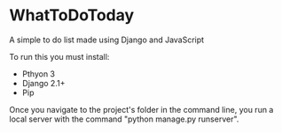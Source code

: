 # WhatToDoToday
A simple to do list made using Django and JavaScript

To run this you must install:
  - Pthyon 3
  - Django 2.1+
  - Pip
  
Once you navigate to the project's folder in the command line, you run a local server with the command "python manage.py runserver".
